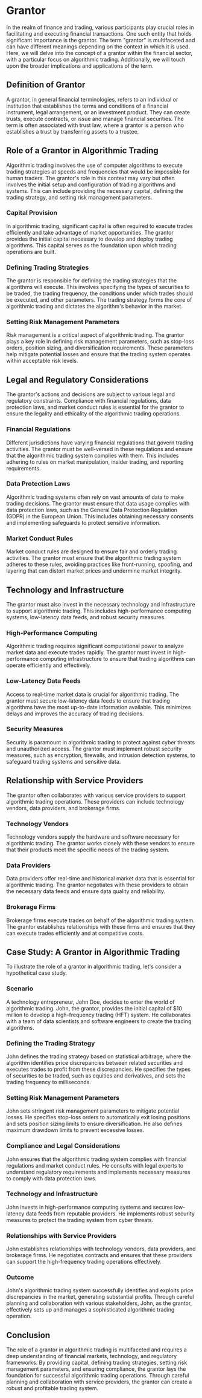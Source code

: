 # Grantor

In the realm of finance and trading, various participants play crucial roles in facilitating and executing financial transactions. One such entity that holds significant importance is the grantor. The term "grantor" is multifaceted and can have different meanings depending on the context in which it is used. Here, we will delve into the concept of a grantor within the financial sector, with a particular focus on algorithmic trading. Additionally, we will touch upon the broader implications and applications of the term.

## Definition of Grantor

A grantor, in general financial terminologies, refers to an individual or institution that establishes the terms and conditions of a financial instrument, legal arrangement, or an investment product. They can create trusts, execute contracts, or issue and manage financial securities. The term is often associated with trust law, where a grantor is a person who establishes a trust by transferring assets to a trustee.

## Role of a Grantor in Algorithmic Trading

Algorithmic trading involves the use of computer algorithms to execute trading strategies at speeds and frequencies that would be impossible for human traders. The grantor's role in this context may vary but often involves the initial setup and configuration of trading algorithms and systems. This can include providing the necessary capital, defining the trading strategy, and setting risk management parameters.

### Capital Provision

In algorithmic trading, significant capital is often required to execute trades efficiently and take advantage of market opportunities. The grantor provides the initial capital necessary to develop and deploy trading algorithms. This capital serves as the foundation upon which trading operations are built.

### Defining Trading Strategies

The grantor is responsible for defining the trading strategies that the algorithms will execute. This involves specifying the types of securities to be traded, the trading frequency, the conditions under which trades should be executed, and other parameters. The trading strategy forms the core of algorithmic trading and dictates the algorithm's behavior in the market.

### Setting Risk Management Parameters

Risk management is a critical aspect of algorithmic trading. The grantor plays a key role in defining risk management parameters, such as stop-loss orders, position sizing, and diversification requirements. These parameters help mitigate potential losses and ensure that the trading system operates within acceptable risk levels.

## Legal and Regulatory Considerations

The grantor's actions and decisions are subject to various legal and regulatory constraints. Compliance with financial regulations, data protection laws, and market conduct rules is essential for the grantor to ensure the legality and ethicality of the algorithmic trading operations.

### Financial Regulations

Different jurisdictions have varying financial regulations that govern trading activities. The grantor must be well-versed in these regulations and ensure that the algorithmic trading system complies with them. This includes adhering to rules on market manipulation, insider trading, and reporting requirements.

### Data Protection Laws

Algorithmic trading systems often rely on vast amounts of data to make trading decisions. The grantor must ensure that data usage complies with data protection laws, such as the General Data Protection Regulation (GDPR) in the European Union. This includes obtaining necessary consents and implementing safeguards to protect sensitive information.

### Market Conduct Rules

Market conduct rules are designed to ensure fair and orderly trading activities. The grantor must ensure that the algorithmic trading system adheres to these rules, avoiding practices like front-running, spoofing, and layering that can distort market prices and undermine market integrity.

## Technology and Infrastructure

The grantor must also invest in the necessary technology and infrastructure to support algorithmic trading. This includes high-performance computing systems, low-latency data feeds, and robust security measures.

### High-Performance Computing

Algorithmic trading requires significant computational power to analyze market data and execute trades rapidly. The grantor must invest in high-performance computing infrastructure to ensure that trading algorithms can operate efficiently and effectively.

### Low-Latency Data Feeds

Access to real-time market data is crucial for algorithmic trading. The grantor must secure low-latency data feeds to ensure that trading algorithms have the most up-to-date information available. This minimizes delays and improves the accuracy of trading decisions.

### Security Measures

Security is paramount in algorithmic trading to protect against cyber threats and unauthorized access. The grantor must implement robust security measures, such as encryption, firewalls, and intrusion detection systems, to safeguard trading systems and sensitive data.

## Relationship with Service Providers

The grantor often collaborates with various service providers to support algorithmic trading operations. These providers can include technology vendors, data providers, and brokerage firms.

### Technology Vendors

Technology vendors supply the hardware and software necessary for algorithmic trading. The grantor works closely with these vendors to ensure that their products meet the specific needs of the trading system.

### Data Providers

Data providers offer real-time and historical market data that is essential for algorithmic trading. The grantor negotiates with these providers to obtain the necessary data feeds and ensure data quality and reliability.

### Brokerage Firms

Brokerage firms execute trades on behalf of the algorithmic trading system. The grantor establishes relationships with these firms and ensures that they can execute trades efficiently and at competitive costs.

## Case Study: A Grantor in Algorithmic Trading

To illustrate the role of a grantor in algorithmic trading, let's consider a hypothetical case study.

### Scenario

A technology entrepreneur, John Doe, decides to enter the world of algorithmic trading. John, the grantor, provides the initial capital of $10 million to develop a high-frequency trading (HFT) system. He collaborates with a team of data scientists and software engineers to create the trading algorithms.

### Defining the Trading Strategy

John defines the trading strategy based on statistical arbitrage, where the algorithm identifies price discrepancies between related securities and executes trades to profit from these discrepancies. He specifies the types of securities to be traded, such as equities and derivatives, and sets the trading frequency to milliseconds.

### Setting Risk Management Parameters

John sets stringent risk management parameters to mitigate potential losses. He specifies stop-loss orders to automatically exit losing positions and sets position sizing limits to ensure diversification. He also defines maximum drawdown limits to prevent excessive losses.

### Compliance and Legal Considerations

John ensures that the algorithmic trading system complies with financial regulations and market conduct rules. He consults with legal experts to understand regulatory requirements and implements necessary measures to comply with data protection laws.

### Technology and Infrastructure

John invests in high-performance computing systems and secures low-latency data feeds from reputable providers. He implements robust security measures to protect the trading system from cyber threats.

### Relationships with Service Providers

John establishes relationships with technology vendors, data providers, and brokerage firms. He negotiates contracts and ensures that these providers can support the high-frequency trading operations effectively.

### Outcome

John's algorithmic trading system successfully identifies and exploits price discrepancies in the market, generating substantial profits. Through careful planning and collaboration with various stakeholders, John, as the grantor, effectively sets up and manages a sophisticated algorithmic trading operation.

## Conclusion

The role of a grantor in algorithmic trading is multifaceted and requires a deep understanding of financial markets, technology, and regulatory frameworks. By providing capital, defining trading strategies, setting risk management parameters, and ensuring compliance, the grantor lays the foundation for successful algorithmic trading operations. Through careful planning and collaboration with service providers, the grantor can create a robust and profitable trading system.